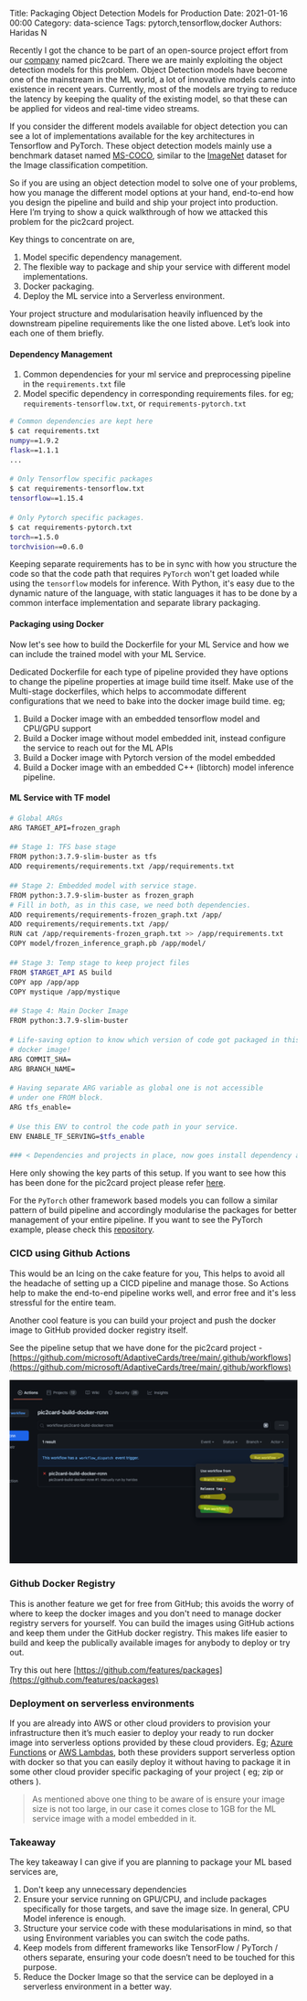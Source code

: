 Title: Packaging Object Detection Models for Production
Date: 2021-01-16  00:00
Category: data-science
Tags: pytorch,tensorflow,docker
Authors: Haridas N


Recently I got the chance to be part of an open-source project effort from our 
[company](https://imaginea.com) named pic2card. There we are mainly exploiting
the object detection models for this problem. Object Detection models have become
one of the mainstream in the ML world, a lot of innovative models came into existence
in recent years. Currently, most of the models are trying to reduce the latency by
keeping the quality of the existing model, so that these can be applied for videos
and real-time video streams.

If you consider the different models available for object detection you can see
a lot of implementations available for the key architectures in Tensorflow and PyTorch.
These object detection models mainly use a benchmark dataset named
[MS-COCO](https://cocodataset.org/), similar to the [ImageNet](http://image-net.org/)
dataset for the Image classification competition.

So if you are using an object detection model to solve one of your problems, how you
manage the different model options at your hand, end-to-end how you design the pipeline
and build and ship your project into production. Here I’m trying to show a quick walkthrough
of how we attacked this problem for the pic2card project.

Key things to concentrate on are,

1. Model specific dependency management.
2. The flexible way to package and ship your service with different model implementations.
3. Docker packaging.
4. Deploy the ML service into a Serverless environment.

Your project structure and modularisation heavily influenced by the downstream pipeline
requirements like the one listed above. Let’s look into each one of them briefly.

#### Dependency Management

1. Common dependencies for your ml service and preprocessing pipeline in the `requirements.txt` file
2. Model specific dependency in corresponding requirements files. for eg; `requirements-tensorflow.txt`, or `requirements-pytorch.txt`

```bash
# Common dependencies are kept here
$ cat requirements.txt
numpy==1.9.2
flask==1.1.1
...

# Only Tensorflow specific packages
$ cat requirements-tensorflow.txt
tensorflow==1.15.4

# Only Pytorch specific packages.
$ cat requirements-pytorch.txt
torch==1.5.0
torchvision==0.6.0
```

Keeping separate requirements has to be in sync with how you structure the code so that
the code path that requires `PyTorch` won't get loaded while using the `tensorflow` models
for inference. With Python, it's easy due to the dynamic nature of the language, with
static languages it has to be done by a common interface implementation and separate library packaging.

#### Packaging using Docker

Now let's see how to build the Dockerfile for your ML Service and how we can include
the trained model with your ML Service.

Dedicated Dockerfile for each type of pipeline provided they have options to change
the pipeline properties at image build time itself. Make use of the Multi-stage dockerfiles,
which helps to accommodate different configurations that we need to bake into the docker image build time. eg;

1. Build a Docker image with an embedded tensorflow model and CPU/GPU support
2. Build a Docker image without model embedded init, instead configure the service to reach out for the ML APIs
3. Build a Docker image with Pytorch version of the model embedded
4. Build a Docker image with an embedded C++ (libtorch) model inference pipeline.

#### ML Service with TF model

```bash
# Global ARGs
ARG TARGET_API=frozen_graph

## Stage 1: TFS base stage
FROM python:3.7.9-slim-buster as tfs
ADD requirements/requirements.txt /app/requirements.txt

## Stage 2: Embedded model with service stage.
FROM python:3.7.9-slim-buster as frozen_graph
# Fill in both, as in this case, we need both dependencies.
ADD requirements/requirements-frozen_graph.txt /app/
ADD requirements/requirements.txt /app/
RUN cat /app/requirements-frozen_graph.txt >> /app/requirements.txt
COPY model/frozen_inference_graph.pb /app/model/

## Stage 3: Temp stage to keep project files
FROM $TARGET_API AS build
COPY app /app/app
COPY mystique /app/mystique

## Stage 4: Main Docker Image
FROM python:3.7.9-slim-buster

# Life-saving option to know which version of code got packaged in this
# docker image!
ARG COMMIT_SHA=
ARG BRANCH_NAME=

# Having separate ARG variable as global one is not accessible
# under one FROM block.
ARG tfs_enable=

# Use this ENV to control the code path in your service.
ENV ENABLE_TF_SERVING=$tfs_enable

### < Dependencies and projects in place, now goes install dependency and other setups. > ###

```

Here only showing the key parts of this setup. If you want to see how this has been
done for the pic2card project please refer [here](https://github.com/microsoft/AdaptiveCards/blob/main/source/pic2card/docker/Dockerfile).

For the `PyTorch` other framework based models you can follow a similar pattern of
build pipeline and accordingly modularise the packages for better management of your
entire pipeline. If you want to see the PyTorch example, please check this [repository](https://github.com/microsoft/AdaptiveCards/blob/main/source/pic2card/docker/Dockerfile-detr).

### CICD using Github Actions

This would be an Icing on the cake feature for you, This helps to avoid all the
headache of setting up a CICD pipeline and manage those.  So Actions help to make
the end-to-end pipeline works well, and error free and it's less stressful for the entire team.

Another cool feature is you can build your project and push the docker image to GitHub provided docker registry itself.

See the pipeline setup that we have done for the pic2card project - [https://github.com/microsoft/AdaptiveCards/tree/main/.github/workflows](https://github.com/microsoft/AdaptiveCards/tree/main/.github/workflows)

![Pic2card Build](../images/pic2card_gh_actions.png)

### Github Docker Registry

This is another feature we get for free from GitHub; this avoids the worry of
where to keep the docker images and you don't need to manage docker registry servers for yourself.
You can build the images using GitHub actions and keep them under the GitHub docker registry.
This makes life easier to build and keep the publically available images for anybody to deploy or try out.

Try this out here
[https://github.com/features/packages](https://github.com/features/packages)


### Deployment on serverless environments

If you are already into AWS or other cloud providers to provision your infrastructure
then it’s much easier to deploy your ready to run docker image into serverless options
provided by these cloud providers. Eg; [Azure Functions](https://docs.microsoft.com/en-us/azure/azure-functions/functions-create-function-linux-custom-image?tabs=bash%2Cportal&pivots=programming-language-csharp)
or [AWS Lambdas](https://aws.amazon.com/blogs/aws/new-for-aws-lambda-container-image-support/),
both these providers support serverless option with docker so that you can easily deploy it
without having to package it in some other cloud provider specific packaging of your project ( eg; zip or others ).

> As mentioned above one thing to be aware of is ensure your image size is not too large,
in our case it comes close to 1GB for the ML service image with a model embedded in it.

### Takeaway

The key takeaway I can give if you are planning to package your ML based services are,

1. Don't keep any unnecessary dependencies
2. Ensure your service running on GPU/CPU, and include packages specifically for those targets, and save the image size. In general, CPU Model inference is enough.
3. Structure your service code with these modularisations in mind, so that using Environment variables you can switch the code paths.
4. Keep models from different frameworks like TensorFlow / PyTorch / others separate, ensuring your code doesn’t need to be touched for this purpose.
5. Reduce the Docker Image so that the service can be deployed in a serverless environment in a better way.